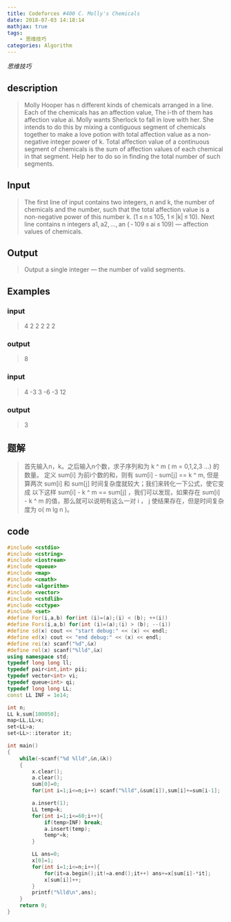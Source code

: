 ```yaml
---
title: Codeforces #400 C. Molly's Chemicals
date: 2018-07-03 14:18:14
mathjax: true
tags: 
    - 思维技巧
categories: Algorithm
---
```


*思维技巧*

## description

>Molly Hooper has n different kinds of chemicals arranged in a line. Each of the chemicals has an affection value, The i-th of them has affection value ai.
Molly wants Sherlock to fall in love with her. She intends to do this by mixing a contiguous segment of chemicals together to make a love potion with total affection value as a non-negative integer power of k. Total affection value of a continuous segment of chemicals is the sum of affection values of each chemical in that segment.
Help her to do so in finding the total number of such segments.

## Input

>The first line of input contains two integers, n and k, the number of chemicals and the number, such that the total affection value is a non-negative power of this number k. (1 ≤ n ≤ 105, 1 ≤ |k| ≤ 10).
Next line contains n integers a1, a2, ..., an ( - 109 ≤ ai ≤ 109) — affection values of chemicals.

## Output

>Output a single integer — the number of valid segments.

## Examples 
### input

>4 2
2 2 2 2

### output

>8

### input

>4 -3
3 -6 -3 12

### output

>3

## 题解

>首先输入n，k。之后输入n个数，求子序列和为 k ^ m ( m = 0,1,2,3 ...) 的数量。
>定义 sum[i] 为前i个数的和，则有 sum[i] - sum[j] == k ^ m, 但是算两次 sum[i] 和 sum[j] 时间复杂度就较大；我们来转化一下公式，使它变成 以下这样  sum[i] - k ^ m ==  sum[j] ，我们可以发现，如果存在 sum[i] - k ^ m 的值，那么就可以说明有这么一对 i ， j 使结果存在，但是时间复杂度为 o( m lg n )。 
 
## code

```c++
#include <cstdio>
#include <cstring>
#include <iostream>
#include <queue>
#include <map>
#include <cmath>
#include <algorithm>
#include <vector>
#include <cstdlib>
#include <cctype>
#include <set>
#define For(i,a,b) for(int (i)=(a);(i) < (b); ++(i))
#define Fors(i,a,b) for(int (i)=(a);(i) > (b); --(i))
#define sd(x) cout << "start debug:" << (x) << endl;
#define ed(x) cout << "end debug:" << (x) << endl;
#define rei(x) scanf("%d",&x)
#define rel(x) scanf("%lld",&x)
using namespace std;
typedef long long ll;
typedef pair<int,int> pii;
typedef vector<int> vi;
typedef queue<int> qi;
typedef long long LL;
const LL INF = 1e14;

int n;
LL k,sum[100050];
map<LL,LL>x;
set<LL>a;
set<LL>::iterator it;

int main()
{
    while(~scanf("%d %lld",&n,&k))
    {
        x.clear();
        a.clear();
        sum[0]=0;
        for(int i=1;i<=n;i++) scanf("%lld",&sum[i]),sum[i]+=sum[i-1];

        a.insert(1);
        LL temp=k;
        for(int i=1;i<=60;i++){
            if(temp>INF) break;
            a.insert(temp);
            temp*=k;
        }

        LL ans=0;
        x[0]=1;
        for(int i=1;i<=n;i++){
            for(it=a.begin();it!=a.end();it++) ans+=x[sum[i]-*it];
            x[sum[i]]++;
        }
        printf("%lld\n",ans);
    }
    return 0;
}
```
